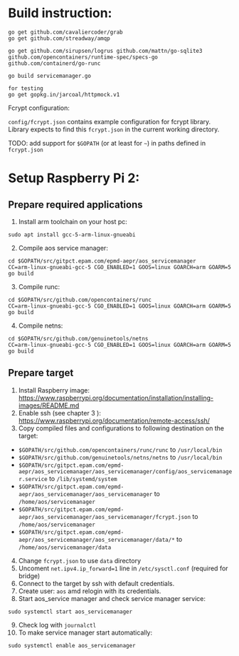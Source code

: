 # Build instruction:

```
go get github.com/cavaliercoder/grab
go get github.com/streadway/amqp

go get github.com/sirupsen/logrus github.com/mattn/go-sqlite3 github.com/opencontainers/runtime-spec/specs-go github.com/containerd/go-runc

go build servicemanager.go

for testing
go get gopkg.in/jarcoal/httpmock.v1

```


Fcrypt configuration:

`config/fcrypt.json` contains example configuration for fcrypt library. Library expects to find this `fcrypt.json` in the current working directory.

TODO: add support for `$GOPATH` (or at least for `~`) in paths defined in `fcrypt.json`


# Setup Raspberry Pi 2:

## Prepare required applications

1. Install arm toolchain on your host pc:
```
sudo apt install gcc-5-arm-linux-gnueabi
```
2. Compile aos service manager:
```
cd $GOPATH/src/gitpct.epam.com/epmd-aepr/aos_servicemanager
CC=arm-linux-gnueabi-gcc-5 CGO_ENABLED=1 GOOS=linux GOARCH=arm GOARM=5 go build
```
3. Compile runc:
```
cd $GOPATH/src/github.com/opencontainers/runc
CC=arm-linux-gnueabi-gcc-5 CGO_ENABLED=1 GOOS=linux GOARCH=arm GOARM=5 go build
```
4. Compile netns:
```
cd $GOPATH/src/github.com/genuinetools/netns
CC=arm-linux-gnueabi-gcc-5 CGO_ENABLED=1 GOOS=linux GOARCH=arm GOARM=5 go build
```

## Prepare target

1. Install Raspberry image: https://www.raspberrypi.org/documentation/installation/installing-images/README.md
2. Enable ssh (see chapter 3 ): https://www.raspberrypi.org/documentation/remote-access/ssh/
3. Copy compiled files and configurations to following destination on the target:
* `$GOPATH/src/github.com/opencontainers/runc/runc` to `/usr/local/bin`
* `$GOPATH/src/github.com/genuinetools/netns/netns` to `/usr/local/bin`
* `$GOPATH/src/gitpct.epam.com/epmd-aepr/aos_servicemanager/aos_servicemanager/config/aos_servicemanager.service` to `/lib/systemd/system`
* `$GOPATH/src/gitpct.epam.com/epmd-aepr/aos_servicemanager/aos_servicemanager` to `/home/aos/servicemanager`
* `$GOPATH/src/gitpct.epam.com/epmd-aepr/aos_servicemanager/aos_servicemanager/fcrypt.json` to `/home/aos/servicemanager`
* `$GOPATH/src/gitpct.epam.com/epmd-aepr/aos_servicemanager/aos_servicemanager/data/*` to `/home/aos/servicemanager/data`
4. Change `fcrypt.json` to use `data` directory
5. Uncoment `net.ipv4.ip_forward=1` line in `/etc/sysctl.conf` (required for bridge)
6. Connect to the target by ssh with default credentials.
7. Create user: `aos` amd relogin with its credentials. 
8. Start aos_service manager and check service manager service:
```
sudo systemctl start aos_servicemanager
```
9. Check log with `journalctl`
10. To make service manager start automatically:
```
sudo systemctl enable aos_servicemanager
```
